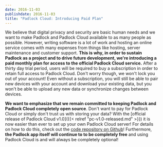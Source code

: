 ```yaml
---
date: 2016-11-03
publishdate: 2016-11-03
title: "Padlock Cloud: Introducing Paid Plan"
---
```


We believe that digital privacy and security are basic human needs and we want
to make Padlock and Padlock Cloud available to as many people as possible. However,
writing software is a lot of work and hosting an online service comes with many
expenses from things like hosting, server maintenance and customer support.
__This is why, in order to sustain Padlock as a project and to drive future
development, we're introducing a paid monthly plan for access to the official
Padlock Cloud service.__ After a thirty day trial period, users will be
required to buy a subscription in order to retain full access to Padlock Cloud.
Don't worry though, we won't lock you out of your account! Even without a
subscription, you will still be able to pair new devices with your account and
download your existing data, but you won't be able to upload any new data or
synchronize changes between devices.

__We want to emphasize that we remain committed to keeping Padlock and Padlock
Cloud completely open source__. Don't want to pay for Padlock Cloud or simply
don't trust us with storing your data?  With the [official release of Padlock
Cloud v1.0]({{< relref "pc-v1.0-released.md" >}}) it is now easier than ever to
set up your own Padlock Cloud server!  For details on how to do this, check out
the [code repository on Github](https://github.com/maklesoft/padlock-cloud)!
Furthermore, __the Padlock app itself will continue to to be completely free__
and using Padlock Cloud is and will always be completely optional!
